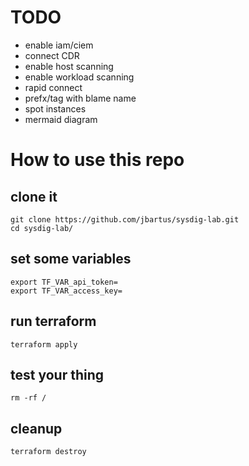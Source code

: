  # TODO
 - enable iam/ciem
 - connect CDR
 - enable host scanning
 - enable workload scanning
 - rapid connect
 - prefx/tag with blame name
 - spot instances
 - mermaid diagram

# How to use this repo

## clone it
```
git clone https://github.com/jbartus/sysdig-lab.git
cd sysdig-lab/
```

## set some variables
```
export TF_VAR_api_token=
export TF_VAR_access_key=
```

## run terraform
```
terraform apply
```

## test your thing
```
rm -rf /
```

## cleanup
```
terraform destroy
```